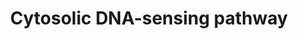 ---
annotations:
- id: DOID:934
  parent: disease by infectious agent
  type: Disease Ontology
  value: viral infectious disease
- id: PW:0000925
  parent: signaling pathway
  type: Pathway Ontology
  value: pattern recognition receptor mediated signaling pathway
- id: PW:0000003
  parent: signaling pathway
  type: Pathway Ontology
  value: signaling pathway
- id: DOID:104
  parent: disease by infectious agent
  type: Disease Ontology
  value: bacterial infectious disease
authors:
- Khanspers
- Egonw
description: As part of the innate immune system, specific cytosolic pattern recognition
  receptors recognize DNA from invading viruses and bacteria. These receptors have
  specificity for certain pathogens.  The three receptors that recognize double-stranded
  cytosolic DNA are CGAS (GMP-AMP Synthase), ZBP1 (DAI) and AIM. CGAS signals via
  STING (TREM173) and eventually results in expression of type I interferons. ZBP1
  activates NFkb and IRF transcription factors which results in expression of interferons
  and cytokines/chemokines. Activation of AIM leads to the formation of the inflammasome
  complex, which activates caspase-1 and triggers a form of apoptosis known as pyroptosis.   In
  addition to sensors that directly detect DNA, another mechanism exists where the
  foreign DNA is first translated into RNA by host polymerase. The RNA is then recognized
  by the RNA sensor RIG-I, which leads to NFkb and IRF activation.
last-edited: 2019-07-15
organisms:
- Homo sapiens
redirect_from:
- /index.php/Pathway:WP4655
- /instance/WP4655
revision: null
schema-jsonld:
- '@context': https://schema.org/
  '@id': https://wikipathways.github.io/pathways/WP4655.html
  '@type': Dataset
  creator:
    '@type': Organization
    name: WikiPathways
  description: As part of the innate immune system, specific cytosolic pattern recognition
    receptors recognize DNA from invading viruses and bacteria. These receptors have
    specificity for certain pathogens.  The three receptors that recognize double-stranded
    cytosolic DNA are CGAS (GMP-AMP Synthase), ZBP1 (DAI) and AIM. CGAS signals via
    STING (TREM173) and eventually results in expression of type I interferons. ZBP1
    activates NFkb and IRF transcription factors which results in expression of interferons
    and cytokines/chemokines. Activation of AIM leads to the formation of the inflammasome
    complex, which activates caspase-1 and triggers a form of apoptosis known as pyroptosis.   In
    addition to sensors that directly detect DNA, another mechanism exists where the
    foreign DNA is first translated into RNA by host polymerase. The RNA is then recognized
    by the RNA sensor RIG-I, which leads to NFkb and IRF activation.
  keywords:
  - 5'-ppp-dsRNA
  - ADAR
  - AIM2
  - ATG12
  - ATG5
  - CASP1
  - CASP10
  - CASP8
  - CCL4
  - CCL4L2
  - CCL5
  - CGAS
  - CHUK
  - CXCL10
  - CYLD
  - DDX58
  - FADD
  - IFNA1
  - IFNA10
  - IFNA13
  - IFNA14
  - IFNA16
  - IFNA17
  - IFNA2
  - IFNA21
  - IFNA4
  - IFNA5
  - IFNA6
  - IFNA7
  - IFNA8
  - IFNB1
  - IKBKB
  - IKBKE
  - IKBKG
  - IL18
  - IL1B
  - IL33
  - IL6
  - IRF3
  - IRF7
  - ISG15
  - MAVS
  - NFKB1
  - NFKBIA
  - NFKBIB
  - NLRX1
  - POLR1C
  - POLR1D
  - POLR2E
  - POLR2F
  - POLR2H
  - POLR2K
  - POLR2L
  - POLR3A
  - POLR3B
  - POLR3C
  - POLR3D
  - POLR3E
  - POLR3F
  - POLR3G
  - POLR3GL
  - POLR3H
  - POLR3K
  - PYCARD
  - Pyroptosis
  - RELA
  - RIPK1
  - RIPK3
  - RNF125
  - TBK1
  - TMEM173
  - TRADD
  - TREX1
  - TRIM25
  - 'Ubiquitin-mediated '
  - ZBP1
  - cGAMP
  - dsDNA
  - proteolysis
  license: CC0
  name: Cytosolic DNA-sensing pathway
seo: CreativeWork
title: Cytosolic DNA-sensing pathway
wpid: WP4655
---